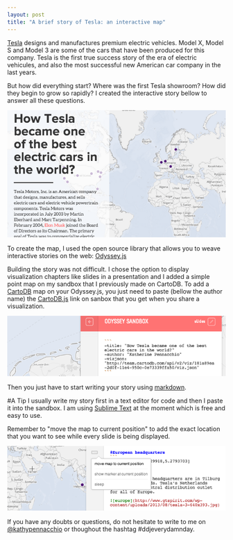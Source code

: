 ```yaml
---
layout: post
title: "A brief story of Tesla: an interactive map"
---
```


[Tesla](http://www.teslamotors.com/) designs and manufactures premium electric vehicles. Model X, Model S and Model 3 are some of the cars that have been produced for this company. Tesla is the first true success story of the era of electric vehicules, and also the most successful new American car company in the last years.

<!-- more -->

But how did everything start? Where was the first Tesla showroom? How did they begin to grow so rapidly? I created the interactive story bellow to answer all these questions.  

<a href="http://bl.ocks.org/anonymous/raw/82375e2423c9702de88f/"><img src="/images/tesla.png"></a>  

To create the map, I used the open source library that allows you to weave interactive stories on the web: [Odyssey.js](http://cartodb.github.io/odyssey.js/)

Building the story was not difficult. I chose the option to display visualization chapters like slides in a presentation and I added a simple point map on my sandbox that I previously made on CartoDB. To add a [CartoDB](http://cartodb.com/) map on your Odyssey.js, you just need to paste (bellow the author name) the [CartoDB.js](http://docs.cartodb.com/cartodb-platform/cartodb-js.html) link on sanbox that you get when you share a visualization. 


<div class="wrap"><p class="wrap-border"><img src="/images/odysseytesla.png" alt=""></p></div> 


Then you just have to start writing your story using [markdown](http://daringfireball.net/projects/markdown/).


#A Tip
I usually write my story first in a text editor for code and then I paste it into the sandbox. I am using [Sublime Text](http://www.sublimetext.com/) at the moment which is free and easy to use. 

Remember to "move the map to current position" to add the exact location that you want to see while every slide is being displayed.  

<div class="wrap"><p class="wrap-border"><img src="/images/locationodyssey.png" alt=""></p></div>  

If you have any doubts or questions, do not hesitate to write to me on [@kathypennacchio](https://twitter.com/KathyPennacchio) or thoughout the hashtag #ddjeverydamnday.

